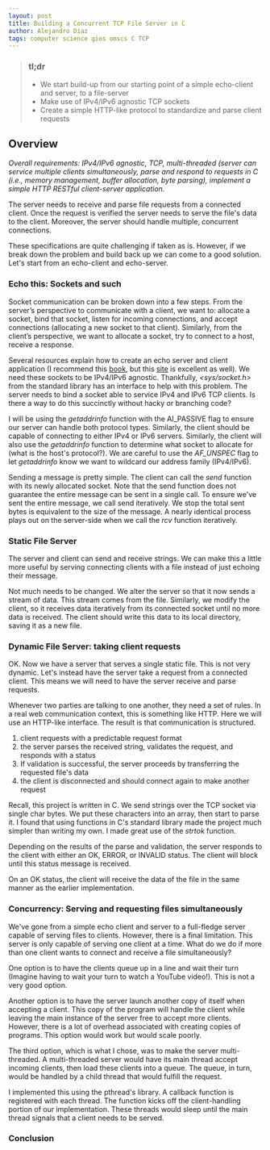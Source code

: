```yaml
---
layout: post
title: Building a Concurrent TCP File Server in C
author: Alejandro Diaz
tags: computer science gios omscs C TCP
---
```


> ### tl;dr
> * We start build-up from our starting point of a simple echo-client and server, to a file-server
> * Make use of IPv4/IPv6 agnostic TCP sockets
> * Create a simple HTTP-like protocol to standardize and parse client requests

## Overview
_Overall requirements: IPv4/IPv6 agnostic, TCP, multi-threaded (server can service multiple clients simultaneously, parse and respond to requests in C (i.e., memory management, buffer allocation, byte parsing), implement a simple HTTP RESTful client-server application._

The server needs to receive and parse file requests from a connected client. Once the request is verified the server needs to serve the file's data to the client. Moreover, the server should handle multiple, concurrent connections.

These specifications are quite challenging if taken as is. However, if we break down the problem and build back up we can come to a good solution. Let's start from an echo-client and echo-server.

### Echo this: Sockets and such

Socket communication can be broken down into a few steps. From the server’s perspective to communicate with a client, we want to: allocate a socket, bind that socket, listen for incoming connections, and accept connections (allocating a new socket to that client). Similarly, from the client’s perspective, we want to allocate a socket, try to connect to a host, receive a response.

Several resources explain how to create an echo server and client application (I recommend this [book](https://www.google.co.jp/books/edition/TCP_IP_Sockets_in_C/11YK8bbqYkEC?hl=en&gbpv=0), but this [site](https://beej.us/guide/bgnet/) is excellent as well). We need these sockets to be IPv4/IPv6 agnostic. Thankfully, _<sys/socket.h>_ from the standard library has an interface to help with this problem.
The server needs to bind a socket able to service IPv4 and IPv6 TCP clients. Is there a way to do this succinctly without hacky or branching code? 

I will be using the _getaddrinfo_ function with the AI_PASSIVE flag to ensure our server can handle both protocol types. Similarly, the client should be capable of connecting to either IPv4 or IPv6 servers. Similarly, the client will also use the _getaddrinfo_ function to determine what socket to allocate for (what is the host's protocol?). We are careful to use the *AF_UNSPEC* flag to let _getaddrinfo_ know we want to wildcard our address family (IPv4/IPv6).

Sending a message is pretty simple. The client can call the _send_ function with its newly allocated socket. Note that the send function does not guarantee the entire message can be sent in a single call. To ensure we've sent the entire message, we call send iteratively. We stop the total sent bytes is equivalent to the size of the message. A nearly identical process plays out on the server-side when we call the _rcv_ function iteratively.

### Static File Server

The server and client can send and receive strings. We can make this a little more useful by serving connecting clients with a file instead of just echoing their message. 

Not much needs to be changed. We alter the server so that it now sends a stream of data. This stream comes from the file. Similarly, we modify the client, so it receives data iteratively from its connected socket until no more data is received. The client should write this data to its local directory, saving it as a new file.

### Dynamic File Server: taking client requests

OK. Now we have a server that serves a single static file. This is not very dynamic. Let's instead have the server take a request from a connected client. This means we will need to have the server receive and parse requests.

Whenever two parties are talking to one another, they need a set of rules. In a real web communication context, this is something like HTTP. Here we will use an HTTP-like interface. The result is that communication is structured.

1. client requests with a predictable request format
2. the server parses the received string, validates the request, and responds with a status
3. If validation is successful, the server proceeds by transferring the requested file's data
4. the client is disconnected and should connect again to make another request

Recall, this project is written in C. We send strings over the TCP socket via single char bytes. We put these characters into an array, then start to parse it. I found that using functions in C's standard library made the project much simpler than writing my own. I made great use of the _strtok_ function.

Depending on the results of the parse and validation, the server responds to the client with either an OK, ERROR, or INVALID status. The client will block until this status message is received.

On an OK status, the client will receive the data of the file in the same manner as the earlier implementation.

### Concurrency: Serving and requesting files simultaneously

We've gone from a simple echo client and server to a full-fledge server capable of serving files to clients. However, there is a final limitation. This server is only capable of serving one client at a time. What do we do if more than one client wants to connect and receive a file simultaneously?

One option is to have the clients queue up in a line and wait their turn (Imagine having to wait your turn to watch a YouTube video!). This is not a very good option.

Another option is to have the server launch another copy of itself when accepting a client. This copy of the program will handle the client while leaving the main instance of the server free to accept more clients. However, there is a lot of overhead associated with creating copies of programs. This option would work but would scale poorly.

The third option, which is what I chose, was to make the server multi-threaded. A multi-threaded server would have its main thread accept incoming clients, then load these clients into a queue. The queue, in turn, would be handled by a child thread that would fulfill the request.

I implemented this using the pthread's library. A callback function is registered with each thread. The function kicks off the client-handling portion of our implementation. These threads would sleep until the main thread signals that a client needs to be served.


### Conclusion
